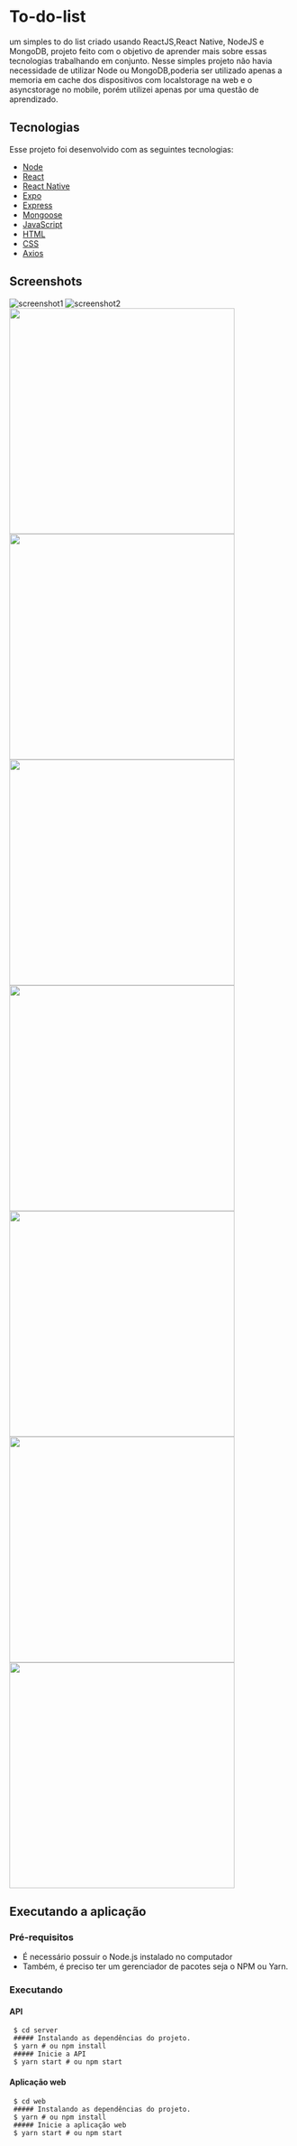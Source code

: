 # To-do-list
um simples to do list criado usando ReactJS,React Native, NodeJS e MongoDB, projeto feito com o objetivo de aprender mais sobre essas tecnologias trabalhando em conjunto. Nesse simples projeto não havia necessidade de utilizar Node ou MongoDB,poderia ser utilizado apenas a memoria em cache dos dispositivos com localstorage na web e o asyncstorage no mobile, porém utilizei apenas por uma questão de aprendizado.

## Tecnologias
Esse projeto foi desenvolvido com as seguintes tecnologias:

* [Node](https://nodejs.org/en/)
* [React](https://reactjs.org/)
* [React Native](https://reactnative.dev/)
* [Expo](https://expo.io/)
* [Express](https://expressjs.com/)
* [Mongoose](https://mongoosejs.com/)
* [JavaScript](https://www.javascript.com/)
* [HTML](https://www.w3schools.com/html/)
* [CSS](https://www.w3schools.com/css/)
* [Axios](https://github.com/axios/axios)

## Screenshots
![screenshot1](https://github.com/NicolasMorenoAlves/To-do-list/blob/master/screenshots/img1.png)
![screenshot2](https://github.com/NicolasMorenoAlves/To-do-list/blob/master/screenshots/img2.png)
<img src="https://github.com/NicolasMorenoAlves/To-do-list/blob/master/screenshots/Screenshot_20200922-200412_Expo.jpg" height="400"/>
<img src="https://github.com/NicolasMorenoAlves/To-do-list/blob/master/screenshots/Screenshot_20200922-200430_Expo.jpg" height="400"/>
<img src="https://github.com/NicolasMorenoAlves/To-do-list/blob/master/screenshots/Screenshot_20200922-200437_Expo.jpg" height="400"/>
<img src="https://github.com/NicolasMorenoAlves/To-do-list/blob/master/screenshots/Screenshot_20200922-200445_Expo.jpg" height="400"/>
<img src="https://github.com/NicolasMorenoAlves/To-do-list/blob/master/screenshots/Screenshot_20200922-200449_Expo.jpg" height="400"/>
<img src="https://github.com/NicolasMorenoAlves/To-do-list/blob/master/screenshots/Screenshot_20200922-200500_Expo.jpg" height="400"/>
<img src="https://github.com/NicolasMorenoAlves/To-do-list/blob/master/screenshots/Screenshot_20200922-200504_Expo.jpg" height="400"/>

## Executando a aplicação
### Pré-requisitos
- É necessário possuir o Node.js instalado no computador
- Também, é preciso ter um gerenciador de pacotes seja o NPM ou Yarn.
### Executando  

  #### API
  ```
   $ cd server
   ##### Instalando as dependências do projeto.
   $ yarn # ou npm install
   ##### Inicie a API
   $ yarn start # ou npm start
  ```

  #### Aplicação web
  ```
   $ cd web
   ##### Instalando as dependências do projeto.
   $ yarn # ou npm install
   ##### Inicie a aplicação web
   $ yarn start # ou npm start
  ```

